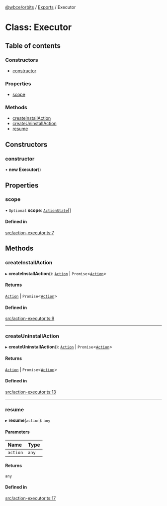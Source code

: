 [@wbce/orbits](../README.md) / [Exports](../modules.md) / Executor

# Class: Executor

## Table of contents

### Constructors

- [constructor](Executor.md#constructor)

### Properties

- [scope](Executor.md#scope)

### Methods

- [createInstallAction](Executor.md#createinstallaction)
- [createUninstallAction](Executor.md#createuninstallaction)
- [resume](Executor.md#resume)

## Constructors

### constructor

• **new Executor**()

## Properties

### scope

• `Optional` **scope**: [`ActionState`](../enums/ActionState.md)[]

#### Defined in

[src/action-executor.ts:7](https://github.com/LaWebcapsule/orbits/blob/96719ff/src/core/actions/src/action-executor.ts#L7)

## Methods

### createInstallAction

▸ **createInstallAction**(): [`Action`](Action.md) \| `Promise`<[`Action`](Action.md)\>

#### Returns

[`Action`](Action.md) \| `Promise`<[`Action`](Action.md)\>

#### Defined in

[src/action-executor.ts:9](https://github.com/LaWebcapsule/orbits/blob/96719ff/src/core/actions/src/action-executor.ts#L9)

___

### createUninstallAction

▸ **createUninstallAction**(): [`Action`](Action.md) \| `Promise`<[`Action`](Action.md)\>

#### Returns

[`Action`](Action.md) \| `Promise`<[`Action`](Action.md)\>

#### Defined in

[src/action-executor.ts:13](https://github.com/LaWebcapsule/orbits/blob/96719ff/src/core/actions/src/action-executor.ts#L13)

___

### resume

▸ **resume**(`action`): `any`

#### Parameters

| Name | Type |
| :------ | :------ |
| `action` | `any` |

#### Returns

`any`

#### Defined in

[src/action-executor.ts:17](https://github.com/LaWebcapsule/orbits/blob/96719ff/src/core/actions/src/action-executor.ts#L17)
